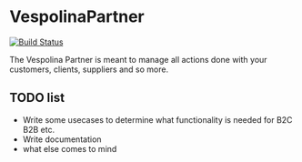 VespolinaPartner
================
[![Build Status](https://travis-ci.org/vespolina/VespolinaPartner.png?branch=master)](https://travis-ci.org/vespolina/VespolinaPartner)

The Vespolina Partner is meant to manage all actions done with your customers, clients, suppliers and so more.


TODO list
-------------------------

* Write some usecases to determine what functionality is needed for B2C B2B etc.
* Write documentation
* what else comes to mind

